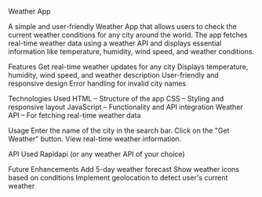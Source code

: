 Weather App

A simple and user-friendly Weather App that allows users to check the current weather conditions for any city around the world. The app fetches real-time weather data using a weather API and displays essential information like temperature, humidity, wind speed, and weather conditions.

Features
Get real-time weather updates for any city
Displays temperature, humidity, wind speed, and weather description
User-friendly and responsive design
Error handling for invalid city names


Technologies Used
HTML – Structure of the app
CSS – Styling and responsive layout
JavaScript – Functionality and API integration
Weather API – For fetching real-time weather data



Usage
Enter the name of the city in the search bar.
Click on the "Get Weather" button.
View real-time weather information.

API Used
Rapidapi (or any weather API of your choice)

Future Enhancements
Add 5-day weather forecast
Show weather icons based on conditions
Implement geolocation to detect user's current weather
